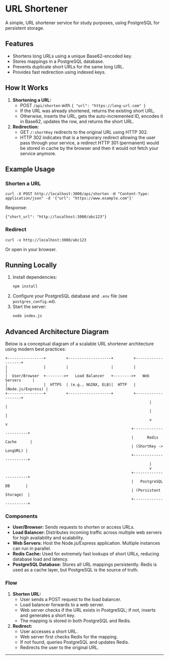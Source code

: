 # URL Shortener

A simple, URL shortener service for study purposes, using PostgreSQL for persistent storage.

## Features

- Shortens long URLs using a unique Base62-encoded key.
- Stores mappings in a PostgreSQL database.
- Prevents duplicate short URLs for the same long URL.
- Provides fast redirection using indexed keys.

## How It Works

1. **Shortening a URL:**
   - POST `/api/shorten` with `{ "url": "https://long-url.com" }`
   - If the URL was already shortened, returns the existing short URL.
   - Otherwise, inserts the URL, gets the auto-incremented ID, encodes it in Base62, updates the row, and returns the short URL.
2. **Redirection:**
   - GET `/:shortKey` redirects to the original URL using HTTP 302.
   - HTTP 302 indicates that is a temporary redirect allowing the user pass through your service, a redirect HTTP 301 (permanent) would be stored in cache by the browser and then it would not fetch your service anymore.

## Example Usage

### Shorten a URL

```
curl -X POST http://localhost:3000/api/shorten -H "Content-Type: application/json" -d '{"url": "https://www.example.com"}'
```

Response:

```
{"short_url": "http://localhost:3000/abc123"}
```

### Redirect

```
curl -v http://localhost:3000/abc123
```

Or open in your browser.

## Running Locally

1. Install dependencies:
   ```bash
   npm install
   ```
2. Configure your PostgreSQL database and `.env` file (see `postgres_config.md`).
3. Start the server:
   ```bash
   node index.js
   ```

## Advanced Architecture Diagram

Below is a conceptual diagram of a scalable URL shortener architecture using modern best practices:

```
+----------------+         +-------------------+         +-------------------+
|                |         |                   |         |                   |
|  User/Browser  +-------->+   Load Balancer   +-------->+   Web Servers     |
|                |  HTTPS  | (e.g., NGINX, ELB)|  HTTP   | (Node.js/Express) |
+----------------+         +-------------------+         +-------------------+
                                                                |         |
                                                                |         |
                                                                v         v
                                                        +-----------------------+
                                                        |      Redis Cache      |
                                                        | (ShortKey -> LongURL) |
                                                        +-----------------------+
                                                                |
                                                                v
                                                        +-----------------------+
                                                        |   PostgreSQL DB       |
                                                        | (Persistent Storage)  |
                                                        +-----------------------+
```

### Components

- **User/Browser:** Sends requests to shorten or access URLs.
- **Load Balancer:** Distributes incoming traffic across multiple web servers for high availability and scalability.
- **Web Servers:** Host the Node.js/Express application. Multiple instances can run in parallel.
- **Redis Cache:** Used for extremely fast lookups of short URLs, reducing database load and latency.
- **PostgreSQL Database:** Stores all URL mappings persistently. Redis is used as a cache layer, but PostgreSQL is the source of truth.

### Flow

1. **Shorten URL:**
   - User sends a POST request to the load balancer.
   - Load balancer forwards to a web server.
   - Web server checks if the URL exists in PostgreSQL; if not, inserts and generates a short key.
   - The mapping is stored in both PostgreSQL and Redis.
2. **Redirect:**
   - User accesses a short URL.
   - Web server first checks Redis for the mapping.
   - If not found, queries PostgreSQL and updates Redis.
   - Redirects the user to the original URL.

---
